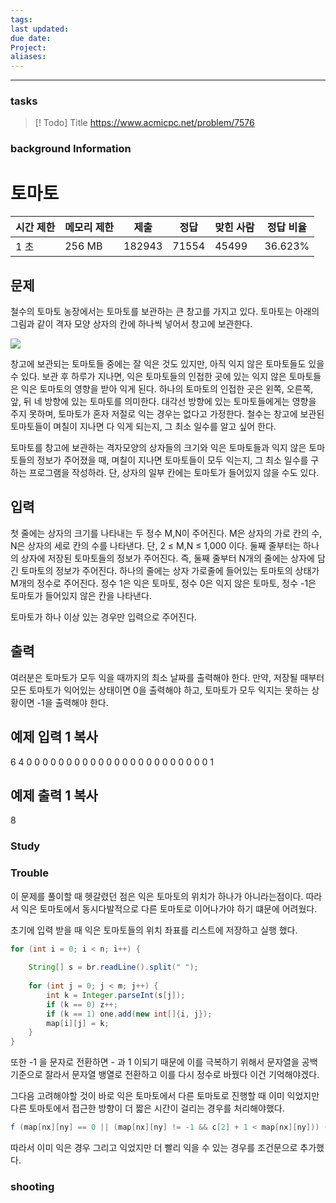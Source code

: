 ```yaml
---
tags: 
last updated: 
due date: 
Project: 
aliases:
---
```

--- 
### tasks

> [! Todo] Title
> https://www.acmicpc.net/problem/7576

### background Information


# 토마토

|시간 제한|메모리 제한|제출|정답|맞힌 사람|정답 비율|
|---|---|---|---|---|---|
|1 초|256 MB|182943|71554|45499|36.623%|

## 문제

철수의 토마토 농장에서는 토마토를 보관하는 큰 창고를 가지고 있다. 토마토는 아래의 그림과 같이 격자 모양 상자의 칸에 하나씩 넣어서 창고에 보관한다.

![](https://u.acmicpc.net/de29c64f-dee7-4fe0-afa9-afd6fc4aad3a/Screen%20Shot%202021-06-22%20at%202.41.22%20PM.png)

창고에 보관되는 토마토들 중에는 잘 익은 것도 있지만, 아직 익지 않은 토마토들도 있을 수 있다. 보관 후 하루가 지나면, 익은 토마토들의 인접한 곳에 있는 익지 않은 토마토들은 익은 토마토의 영향을 받아 익게 된다. 하나의 토마토의 인접한 곳은 왼쪽, 오른쪽, 앞, 뒤 네 방향에 있는 토마토를 의미한다. 대각선 방향에 있는 토마토들에게는 영향을 주지 못하며, 토마토가 혼자 저절로 익는 경우는 없다고 가정한다. 철수는 창고에 보관된 토마토들이 며칠이 지나면 다 익게 되는지, 그 최소 일수를 알고 싶어 한다.

토마토를 창고에 보관하는 격자모양의 상자들의 크기와 익은 토마토들과 익지 않은 토마토들의 정보가 주어졌을 때, 며칠이 지나면 토마토들이 모두 익는지, 그 최소 일수를 구하는 프로그램을 작성하라. 단, 상자의 일부 칸에는 토마토가 들어있지 않을 수도 있다.

## 입력

첫 줄에는 상자의 크기를 나타내는 두 정수 M,N이 주어진다. M은 상자의 가로 칸의 수, N은 상자의 세로 칸의 수를 나타낸다. 단, 2 ≤ M,N ≤ 1,000 이다. 둘째 줄부터는 하나의 상자에 저장된 토마토들의 정보가 주어진다. 즉, 둘째 줄부터 N개의 줄에는 상자에 담긴 토마토의 정보가 주어진다. 하나의 줄에는 상자 가로줄에 들어있는 토마토의 상태가 M개의 정수로 주어진다. 정수 1은 익은 토마토, 정수 0은 익지 않은 토마토, 정수 -1은 토마토가 들어있지 않은 칸을 나타낸다.

토마토가 하나 이상 있는 경우만 입력으로 주어진다.

## 출력

여러분은 토마토가 모두 익을 때까지의 최소 날짜를 출력해야 한다. 만약, 저장될 때부터 모든 토마토가 익어있는 상태이면 0을 출력해야 하고, 토마토가 모두 익지는 못하는 상황이면 -1을 출력해야 한다.

## 예제 입력 1 복사

6 4
0 0 0 0 0 0
0 0 0 0 0 0
0 0 0 0 0 0
0 0 0 0 0 1

## 예제 출력 1 복사

8
### Study



### Trouble

이 문제를 풀이할 때 헷갈렸던 점은 익은 토마토의 위치가 하나가 아니라는점이다. 따라서 익은 토마토에서 동시다발적으로 다른 토마토로 이어나가야 하기 떄문에 어려웠다.

초기에 입력 받을 때 익은 토마토들의 위치 좌표를 리스트에 저장하고 실행 했다.

```java
for (int i = 0; i < n; i++) {  
  
    String[] s = br.readLine().split(" ");  
  
    for (int j = 0; j < m; j++) {  
        int k = Integer.parseInt(s[j]);  
        if (k == 0) z++;  
        if (k == 1) one.add(new int[]{i, j});  
        map[i][j] = k;  
    }  
}
```

또한 -1 을 문자로 전환하면  - 과 1 이되기 때문에 이를 극복하기 위해서 문자열을 공백 기준으로 잘라서 문자열 뱅열로 전환하고 이를 다시 정수로 바꿨다 이건 기억해야겠다.

그다음 고려해야할 것이 바로 익은 토마토에서 다른 토마토로 진행할 때 이미 익었지만 다른 토마토에서 접근한 방향이 더 짧은 시간이 걸리는 경우를 처리해야했다.
```java
f (map[nx][ny] == 0 || (map[nx][ny] != -1 && c[2] + 1 < map[nx][ny])) {
```
따라서 이미 익은 경우 그리고 익었지만 더 빨리 익을 수 있는 경우를 조건문으로 추가했다.



### shooting

